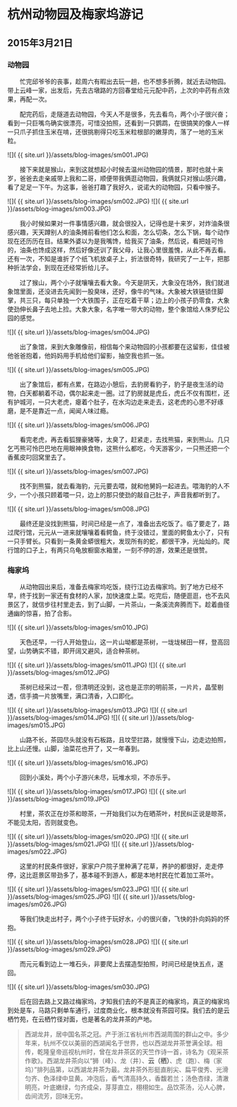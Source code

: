 杭州动物园及梅家坞游记
=======================

2015年3月21日
-----------------------

### 动物园

　　忙完邱爷爷的丧事，趁周六有暇出去玩一趟，也不想多折腾，就近去动物园。带上云峰一家，出发后，先去古墩路的方回春堂给元元配中药，上次的中药有点效果，再配一次。

　　配完药后，走隧道去动物园，今天人不是很多，先去看鸟，两个小子很兴奋；看到一只巨嘴鸟确实很漂亮，可惜没拍照，还看到一只鹦鹉，在很搞笑的像人一样一只爪子抓住玉米在啃，还很挑剔得只吃玉米粒根部的嫩芽肉，落了一地的玉米粒。

![]( {{ site.url }}/assets/blog-images/sm001.JPG)

　　接下来就是猴山，来到这就想起小时候去温州动物园的情景，那时也就十来岁，爸爸去走亲戚带上我和二哥，顺便带我俩逛动物园，我俩就只对猴山感兴趣，看了足足一下午。为这事，爸爸打趣了我好久，说诺大的动物园，只看中猴子。

![]( {{ site.url }}/assets/blog-images/sm002.JPG)
![]( {{ site.url }}/assets/blog-images/sm003.JPG)

　　我小时候如果对一件事情感兴趣，就会很投入，记得也是十来岁，对炸油条很感兴趣，天天蹲别人的油条摊前看他们怎么和面，怎么切条，怎么下锅，每个动作现在还历历在目。结果外婆以为是我嘴馋，给我买了油条，然后说，看把娃可怜的，油条也馋成这样，然后好像还训了我父母，让我心里很羞愧，从此不再去看。还有一次，不知是谁折了个纸飞机放桌子上，折法很奇特，我研究了一上午，把那种折法学会，到现在还经常折给儿子。

　　过了猴山，两个小子就嚷嚷去看大象。今天是阴天，大象没在场外，我们就进象馆里面，还没进去先闻到一股臭味，还好，像牛的气味。大象被大铁链锁住脚掌，共三只，每只单独一个大铁围子，正在吃着干草；边上的小孩子扔零食，大象使劲伸长鼻子去地上捡。大象大象，名字唯一带大的动物，整个象馆给人侏罗纪公园的感觉。

![]( {{ site.url }}/assets/blog-images/sm004.JPG)

　　出了象馆，来到大象雕像前，相信每个来动物园的小孩都要在这留影，佳佳被他爸爸抱着，他妈妈用手机给他们留影，抽空我也抓一张。

![]( {{ site.url }}/assets/blog-images/sm005.JPG)

　　出了象馆后，都有点累，在路边小憩后，去豹房看豹子，豹子是夜生活的动物，白天都躺着不动，偶尔起来走一圈。过了豹房就是虎丘，虎丘不仅有围栏，还有护城河，一只大老虎，瘪着个肚子，在水沟边走来走去，这老虎的心思不好琢磨，是不是靠近一点，闻闻人味过瘾。

![]( {{ site.url }}/assets/blog-images/sm006.JPG)

　　看完老虎，再去看狐狸豪猪等，太臭了，赶紧走，去找熊猫，来到熊山。几只乞丐熊可怜巴巴地在用眼神换食物，这熊什么都吃，今天游客少，一只熊还把一个香蕉皮叼回窝里去了。

![]( {{ site.url }}/assets/blog-images/sm007.JPG)

　　找不到熊猫，就去看海豹，元元要去喂，就和他舅妈一起进去。喂海豹的人不少，一个小孩只顾着喂一只，边上的那只使劲的敲自己肚子，声音我都听到了。

![]( {{ site.url }}/assets/blog-images/sm008.JPG)

　　最终还是没找到熊猫，时间已经是一点了，准备出去吃饭了。临了要走了，路过爬行馆，元元从一进来就嚷嚷着看鳄鱼，终于没错过，里面的鳄鱼太小了，只有一只手臂长。只看到一条黄金蟒很粗大，发现所有的蛇，都很干净，光灿灿的。爬行馆的口子上，有两只乌龟放橱窗水箱里，一刻不停的游，效果还是很赞。

### 梅家坞
　　从动物园出来后，准备去梅家坞吃饭，绕行江边去梅家坞。到了地方已经不早，终于找到一家还有食材的人家，加快速度上菜。吃完后，随便逛逛，也不去风景区了，就信步往村里走去，到了山脚，一片茶山，一条溪流奔腾而下。趁着曲径通幽的惊喜，拍了合影。

![]( {{ site.url }}/assets/blog-images/sm010.JPG)

　　天色还早，一行人开始登山，这一片山坳都是茶树，一垅垅梯田一样，登高回望，山势确实不错，即开阔又避风，适合种茶树。

![]( {{ site.url }}/assets/blog-images/sm011.JPG)
![]( {{ site.url }}/assets/blog-images/sm012.JPG)

　　茶树已经采过一茬，但清明还没到，这也是正宗的明前茶，一片片，晶莹剔透，信手摘一片放嘴里，满口清香，入口即化。

![]( {{ site.url }}/assets/blog-images/sm013.JPG)
![]( {{ site.url }}/assets/blog-images/sm014.JPG)
![]( {{ site.url }}/assets/blog-images/sm015.JPG)

　　山路不长，茶园尽头就没有石板路，且坟茔拦路，就慢慢下山，边走边拍照，比上山还慢。山脚，油菜花也开了，又一年春到。

![]( {{ site.url }}/assets/blog-images/sm016.JPG)

　　回到小溪处，两个小子游兴未尽，玩堆水坝，不亦乐乎。

![]( {{ site.url }}/assets/blog-images/sm017.JPG)
![]( {{ site.url }}/assets/blog-images/sm019.JPG)

　　村里，茶农正在炒茶和晾茶，一开始我们以为在晒茶叶，村民纠正说是晾茶，不能见太阳，否则就变色。

![]( {{ site.url }}/assets/blog-images/sm020.JPG)
![]( {{ site.url }}/assets/blog-images/sm021.JPG)
![]( {{ site.url }}/assets/blog-images/sm022.JPG)

　　这里的村民条件很好，家家户户院子里种满了花草，养护的都很好，走走停停，这比逛景区带劲多了，基本碰不到游人，都是本地村民在忙着加工茶叶。

![]( {{ site.url }}/assets/blog-images/sm023.JPG)
![]( {{ site.url }}/assets/blog-images/sm025.JPG)
![]( {{ site.url }}/assets/blog-images/sm026.JPG)

　　等我们快走出村子，两个小子终于玩好水，小的很兴奋，飞快的扑向妈妈的怀抱。

![]( {{ site.url }}/assets/blog-images/sm028.JPG)
![]( {{ site.url }}/assets/blog-images/sm029.JPG)

　　而元元看到边上一堆石头，非要爬上去摆造型拍照，时间已经是快五点，遂回。

![]( {{ site.url }}/assets/blog-images/sm030.JPG)

　　后在回去路上又路过梅家坞，才知我们去的不是真正的梅家坞，真正的梅家坞到处是车，马路只剩单车通行，过度商业化，根本就没有茶园可探。我们去的是云栖竹苑，在云栖竹径对面，也是著名的龙井茶的产地。

>西湖龙井，居中国名茶之冠。产于浙江省杭州市西湖周围的群山之中。多少年来，杭州不仅以美丽的西湖闻名于世界，也以西湖龙井茶誉满全球。相传，乾隆皇帝巡视杭州时，曾在龙井茶区的天竺作诗一首，诗名为《观采茶作歌》。西湖龙井茶向以“狮（峰）、龙（井）、**云（栖）**、虎（跑）、梅（家坞）”排列品第，以西湖龙井茶为最。龙井茶外形挺直削尖、扁平俊秀、光滑匀齐、色泽绿中显黄。冲泡后，香气清高持久，香馥若兰；汤色杏绿，清澈明亮，叶底嫩绿，匀齐成朵，芽芽直立，栩栩如生。品饮茶汤，沁人心脾，齿间流芳，回味无穷。

